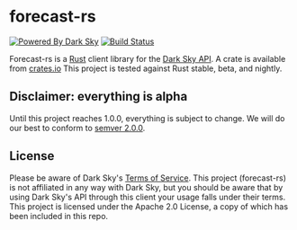 # forecast-rs

[![Powered By Dark Sky](https://darksky.net/dev/img/attribution/poweredby-oneline.png)](https://darksky.net/poweredby/)
[![Build Status](https://travis-ci.org/jgrillo/forecast-rs.svg?branch=master)](https://travis-ci.org/jgrillo/forecast-rs)

Forecast-rs is a [Rust](https://www.rust-lang.org) client library for the [Dark
Sky API](https://darksky.net/dev/). A crate is available from
[crates.io](https://crates.io) This project is tested against Rust stable, beta,
and nightly.

## Disclaimer: everything is alpha

Until this project reaches 1.0.0, everything is subject to change. We will do
our best to conform to [semver 2.0.0](http://semver.org).

## License

Please be aware of Dark Sky's [Terms of
Service](https://darksky.net/dev/docs/terms). This project (forecast-rs) is not
affiliated in any way with Dark Sky, but you should be aware that by using Dark
Sky's API through this client your usage falls under their terms. This project
is licensed under the Apache 2.0 License, a copy of which has been included in
this repo.
